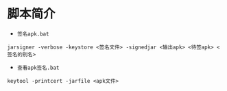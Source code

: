 # 脚本简介

- `签名apk.bat`

```
jarsigner -verbose -keystore <签名文件> -signedjar <输出apk> <待签apk> <签名的别名>
```

- `查看apk签名.bat`

```
keytool -printcert -jarfile <apk文件>
```
